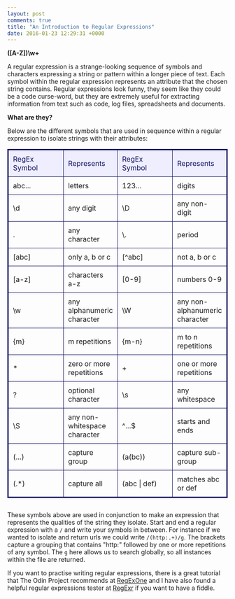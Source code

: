 ```yaml
---
layout: post
comments: true
title: "An Introduction to Regular Expressions"
date: 2016-01-23 12:29:31 +0000
---
```


<strong> ([A-Z])\w+ </strong>

A regular expression is a strange-looking sequence of symbols and characters expressing a string or pattern within a longer piece of text. Each symbol within the regular expression represents an attribute that the chosen string contains. Regular expressions look funny, they seem like they could be a code curse-word, but they are extremely useful for extracting information from text such as code, log files, spreadsheets and documents. 

<strong> What are they? </strong>

Below are the different symbols that are used in sequence within a regular expression to isolate strings with their attributes:


<div align="center" style="margin-bottom: 30px;">
<table style="border-spacing: 0px; border: #111162 solid 2px;">
<tr>
<td style="width: 200px; padding: 10px; border: #111162 solid 1px; margin: 0px; color: #111162; background-color: #EEEEFF">RegEx Symbol</td>
<td style="padding: 10px; border: #111162 solid 1px; margin: 0px; color: #111162; background-color: #EEEEFF">Represents</td>
<td style="width: 200px; padding: 10px; border: #111162 solid 1px; margin: 0px; color: #111162; background-color: #EEEEFF">RegEx Symbol</td>
<td style="padding: 10px; border: #111162 solid 1px; margin: 0px; color: #111162; background-color: #EEEEFF">Represents</td>
</tr>
<tr>
<td style="padding: 10px; border: #111162 solid 1px; margin: 0px;">abc...</td>
<td style="padding: 10px; border: #111162 solid 1px; margin: 0px;">letters</td>
<td style="padding: 10px; border: #111162 solid 1px; margin: 0px;">123...</td>
<td style="padding: 10px; border: #111162 solid 1px; margin: 0px;">digits</td>
</tr>
<tr>
<td style="padding: 10px; border: #111162 solid 1px; margin: 0px;">\d</td>
<td style="padding: 10px; border: #111162 solid 1px; margin: 0px;">any digit</td>
<td style="padding: 10px; border: #111162 solid 1px; margin: 0px;">\D</td>
<td style="padding: 10px; border: #111162 solid 1px; margin: 0px;">any non-digit</td>
</tr>
<tr>
<td style="padding: 10px; border: #111162 solid 1px; margin: 0px;">.</td>
<td style="padding: 10px; border: #111162 solid 1px; margin: 0px;">any character</td>
<td style="padding: 10px; border: #111162 solid 1px; margin: 0px;">\.</td>
<td style="padding: 10px; border: #111162 solid 1px; margin: 0px;">period</td>
</tr>
<tr>
<td style="padding: 10px; border: #111162 solid 1px; margin: 0px;">[abc]</td>
<td style="padding: 10px; border: #111162 solid 1px; margin: 0px;">only a, b or c</td>
<td style="padding: 10px; border: #111162 solid 1px; margin: 0px;">[^abc]</td>
<td style="padding: 10px; border: #111162 solid 1px; margin: 0px;">not a, b or c</td>
</tr>
<tr>
<td style="padding: 10px; border: #111162 solid 1px; margin: 0px;">[a-z]</td>
<td style="padding: 10px; border: #111162 solid 1px; margin: 0px;">characters a-z</td>
<td style="padding: 10px; border: #111162 solid 1px; margin: 0px;">[0-9]</td>
<td style="padding: 10px; border: #111162 solid 1px; margin: 0px;">numbers 0-9</td>
</tr>
<tr>
<td style="padding: 10px; border: #111162 solid 1px; margin: 0px;">\w</td>
<td style="padding: 10px; border: #111162 solid 1px; margin: 0px;">any alphanumeric character</td>
<td style="padding: 10px; border: #111162 solid 1px; margin: 0px;">\W</td> 
<td style="padding: 10px; border: #111162 solid 1px; margin: 0px;">any non-alphanumeric character</td>
</tr>
<tr>
<td style="padding: 10px; border: #111162 solid 1px; margin: 0px;">{m}</td>
<td style="padding: 10px; border: #111162 solid 1px; margin: 0px;">m repetitions</td>
<td style="padding: 10px; border: #111162 solid 1px; margin: 0px;">{m-n}</td>
<td style="padding: 10px; border: #111162 solid 1px; margin: 0px;">m to n repetitions</td>
</tr>
<tr>
<td style="padding: 10px; border: #111162 solid 1px; margin: 0px;">*</td>
<td style="padding: 10px; border: #111162 solid 1px; margin: 0px;">zero or more repetitions</td>
<td style="padding: 10px; border: #111162 solid 1px; margin: 0px;">+</td>
<td style="padding: 10px; border: #111162 solid 1px; margin: 0px;">one or more repetitions</td>
</tr>
<tr>
<td style="padding: 10px; border: #111162 solid 1px; margin: 0px;">?</td>
<td style="padding: 10px; border: #111162 solid 1px; margin: 0px;">optional character</td>
<td style="padding: 10px; border: #111162 solid 1px; margin: 0px;">\s</td>
<td style="padding: 10px; border: #111162 solid 1px; margin: 0px;">any whitespace</td>
</tr>
<tr>
<td style="padding: 10px; border: #111162 solid 1px; margin: 0px;">\S</td>
<td style="padding: 10px; border: #111162 solid 1px; margin: 0px;">any non-whitespace character</td>
<td style="padding: 10px; border: #111162 solid 1px; margin: 0px;">^...$</td>
<td style="padding: 10px; border: #111162 solid 1px; margin: 0px;">starts and ends</td>
</tr>
<tr>
<td style="padding: 10px; border: #111162 solid 1px; margin: 0px;">(...)</td>
<td style="padding: 10px; border: #111162 solid 1px; margin: 0px;">capture group</td>
<td style="padding: 10px; border: #111162 solid 1px; margin: 0px;">(a(bc))</td>
<td style="padding: 10px; border: #111162 solid 1px; margin: 0px;">capture sub-group</td>
</tr>
<tr>
<td style="padding: 10px; border: #111162 solid 1px; margin: 0px;">(.*)</td>
<td style="padding: 10px; border: #111162 solid 1px; margin: 0px;">capture all</td>
<td style="padding: 10px; border: #111162 solid 1px; margin: 0px;">(abc | def)</td>
<td style="padding: 10px; border: #111162 solid 1px; margin: 0px;">matches abc or def</td>
</tr>
</table>
</div>

These symbols above are used in conjunction to make an expression that represents the qualities of the string they isolate. Start and end a regular expression with a `/` and write your symbols in between. For instance if we wanted to isolate and return urls we could write `/(http:.+)/g`. The brackets capture a grouping that contains "http:" followed by one or more repetitions of any symbol. The `g` here allows us to search globally, so all instances within the file are returned.

If you want to practise writing regular expressions, there is a great tutorial that The Odin Project recommends at [RegExOne][regexone-tutorial] and I have also found a helpful regular expressions tester at [RegExr][regexr-tester] if you want to have a fiddle.

[regexone-tutorial]: http://regexone.com/
[regexr-tester]: http://regexr.com/
